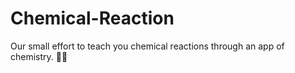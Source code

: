# Chemical-Reaction
Our small effort to teach you chemical reactions
through an app of chemistry.
📖📖
